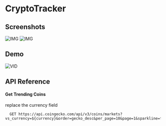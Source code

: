 
# CryptoTracker


## Screenshots

![IMG](https://res.cloudinary.com/primeflix/image/upload/v1676201263/home_gwo33a.png)
![IMG](https://res.cloudinary.com/primeflix/image/upload/v1676477231/home_f4mmd9.png)

## Demo
![VID](https://res.cloudinary.com/primeflix/image/upload/v1676477124/ezgif.com-video-to-gif_w02fod.gif)



## API Reference

#### Get Trending Coins
replace the currency field

```http
  GET https://api.coingecko.com/api/v3/coins/markets?vs_currency=${currency}&order=gecko_desc&per_page=10&page=1&sparkline=false&price_change_percentage=24h
```


